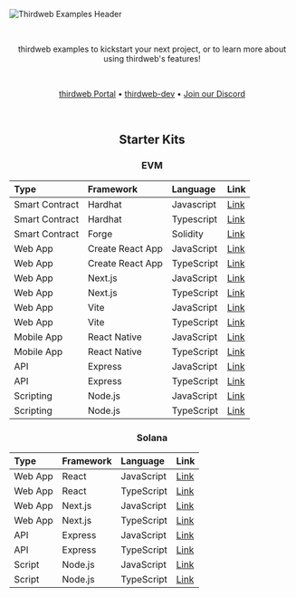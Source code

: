 <!-- Banner Image -->

![Thirdweb Examples Header](header-image.png)

<br />

  <p align="center">
    thirdweb examples to kickstart your next project, or to learn more about using thirdweb's features!
  </p>

<br />

<p align="center">
  <a href="https://portal.thirdweb.com/">thirdweb Portal</a> •
  <a href="https://github.com/orgs/thirdweb-dev/repositories">thirdweb-dev</a> •
  <a href="https://discord.com/invite/thirdweb">Join our Discord</a>
</p>

<br />

<div align='center' >

## Starter Kits

### EVM

| Type           | Framework        | Language   | Link                                                                        |
| :------------- | :--------------- | :--------- | :-------------------------------------------------------------------------- |
| Smart Contract | Hardhat          | Javascript | [Link](https://github.com/thirdweb-example/hardhat-javascript-starter)      |
| Smart Contract | Hardhat          | Typescript | [Link](https://github.com/thirdweb-example/hardhat-typescript-starter)      |
| Smart Contract | Forge            | Solidity   | [Link](https://github.com/thirdweb-example/forge-starter)                   |
| Web App        | Create React App | JavaScript | [Link](https://github.com/thirdweb-example/cra-javascript-starter)          |
| Web App        | Create React App | TypeScript | [Link](https://github.com/thirdweb-example/cra-typescript-starter)          |
| Web App        | Next.js          | JavaScript | [Link](https://github.com/thirdweb-example/next-javascript-starter)         |
| Web App        | Next.js          | TypeScript | [Link](https://github.com/thirdweb-example/next-typescript-starter)         |
| Web App        | Vite             | JavaScript | [Link](https://github.com/thirdweb-example/vite-javascript-starter)         |
| Web App        | Vite             | TypeScript | [Link](https://github.com/thirdweb-example/vite-typescript-starter)         |
| Mobile App     | React Native     | JavaScript | [Link](https://github.com/thirdweb-example/react-native-javascript-starter) |
| Mobile App     | React Native     | TypeScript | [Link](https://github.com/thirdweb-example/react-native-typescript-starter) |
| API            | Express          | JavaScript | [Link](https://github.com/thirdweb-example/express-javascript-starter)      |
| API            | Express          | TypeScript | [Link](https://github.com/thirdweb-example/express-typescript-starter)      |
| Scripting      | Node.js          | JavaScript | [Link](https://github.com/thirdweb-example/node-javascript-starter)         |
| Scripting      | Node.js          | TypeScript | [Link](https://github.com/thirdweb-example/node-javascript-starter)         |

### Solana

| Type    | Framework | Language   | Link                                                                          |
| :------ | :-------- | :--------- | :---------------------------------------------------------------------------- |
| Web App | React     | JavaScript | [Link](https://github.com/thirdweb-example/cra-javascript-solana-starter)     |
| Web App | React     | TypeScript | [Link](https://github.com/thirdweb-example/cra-typescript-solana-starter)     |
| Web App | Next.js   | JavaScript | [Link](https://github.com/thirdweb-example/next-javascript-solana-starter)    |
| Web App | Next.js   | TypeScript | [Link](https://github.com/thirdweb-example/next-typescript-solana-starter)    |
| API     | Express   | JavaScript | [Link](https://github.com/thirdweb-example/express-javascript-solana-starter) |
| API     | Express   | TypeScript | [Link](https://github.com/thirdweb-example/express-typescript-solana-starter) |
| Script  | Node.js   | JavaScript | [Link](https://github.com/thirdweb-example/node-javascript-solana-starter)    |
| Script  | Node.js   | TypeScript | [Link](https://github.com/thirdweb-example/node-typescript-solana-starter)    |

</div>
